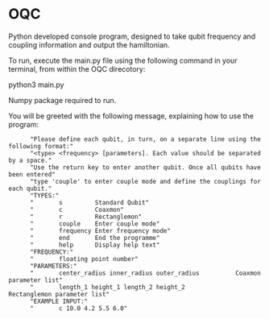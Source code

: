 # OQC
Python developed console program, designed to take qubit frequency and coupling information and output the hamiltonian.

To run, execute the main.py file using the following command in your terminal, from within the OQC direcotory:

python3 main.py

Numpy package required to run.

You will be greeted with the following message, explaining how to use the program:

          "Please define each qubit, in turn, on a separate line using the following format:"
          "<type> <frequency> [parameters]. Each value should be separated by a space."
          "Use the return key to enter another qubit. Once all qubits have been entered"
          "type 'couple' to enter couple mode and define the couplings for each qubit."
          "TYPES:"
          "       s         Standard Qubit"
          "       c         Coaxmon"
          "       r         Rectanglemon"
          "       couple    Enter couple mode"
          "       frequency Enter frequency mode"
          "       end       End the programme"
          "       help      Display help text"
          "FREQUENCY:"
          "       floating point number"
          "PARAMETERS:"
          "       center_radius inner_radius outer_radius          Coaxmon parameter list"
          "       length_1 height_1 length_2 height_2              Rectanglemon parameter list"
          "EXAMPLE INPUT:"
          "       c 10.0 4.2 5.5 6.0"
